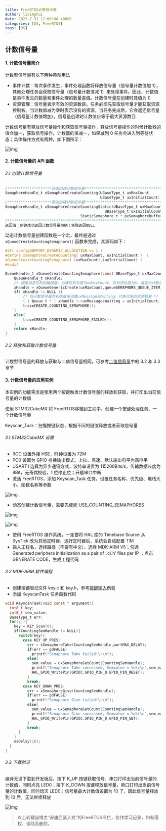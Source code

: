 ```yaml
---
title: FreeRTOS计数信号量
author: lixinghui
date: 2023-7-31 12:00:00 +0800
categories: [OS, FreeRTOS]
tags: [OS]
---
```





## 计数信号量



#### 1. 计数信号量简介

计数型信号量有以下两种典型用法

-   事件计数：每次事件发生，事件处理函数将释放信号量（信号量计数值加 1），其他处理任务会获取信号量（信号量计数值减 1）来处理事件。因此，计数值是事件发生的数量和事件处理的数量差值。计数信号量在创建时其值为 0
-   资源管理：信号量表示有效的资源数目。任务必须先获取信号量才能获取资源控制权。当计数值减为零时表示没有的资源。当任务完成后，它会返还信号量（信号量计数值增加）。信号量创建时计数值应等于最大资源数目



计数信号量有释放信号量操作和获取信号量操作，释放信号量操作的时候计数器的值会加一，获取信号操作，计数器的值减一，如果减到 0 任务会进入到等待状态；具体操作方式有两种，如下图所示：



![img](https://img-blog.csdnimg.cn/20210414152600210.png?x-oss-process=image/watermark,type_ZmFuZ3poZW5naGVpdGk,shadow_10,text_aHR0cHM6Ly9ibG9nLmNzZG4ubmV0L0NodWFuZ2tlX0FuZHk=,size_16,color_FFFFFF,t_70#pic_center)





#### 2. 计数信号量的 API 函数

###### 2.1 创建计数信号量

```c
/********************动态创建计数信号量**********************************************/
SemaphoreHandle_t xSemaphoreCreateCounting(UBaseType_t uxMaxCount,
										   UBaseType_t uxInitialCount)
/********************静态创建计数信号量**********************************************/
SemaphoreHandle_t xSemaphoreCreateCountingStatic(UBaseType_t uxMaxCount,//信号量最大计数值
											 UBaseType_t uxInitialCount,//计数信号量初始值
								  StaticSemaphore_t * pxSemaphoreBuffer)//保存信号量结构体
/***********************************************************************************/
返回值：创建成功返回计数信号量句柄；失败返回NULL
```



动态计数信号量创建函数是一个宏，最终是通过 `xQueueCreateCountingSemaphore()` 函数来完成，其源码如下：

```c
#if( configSUPPORT_DYNAMIC_ALLOCATION == 1 )
#define xSemaphoreCreateCounting( uxMaxCount, uxInitialCount ) 	\
xQueueCreateCountingSemaphore( (uxMaxCount),(uxInitialCount) )	
#endif
```



```c
QueueHandle_t xQueueCreateCountingSemaphore(const UBaseType_t uxMaxCount,const UBaseType_t uxInitialCount){
	QueueHandle_t xHandle;
	/* 调用消息队列创建函数，创建队列长度为uxMaxCount，队列项长度为0，类型为计数信号量的队列 */
	xHandle = xQueueGenericCreate(uxMaxCount,queueSEMAPHORE_QUEUE_ITEM_LENGTH,queueQUEUE_TYPE_COUNTING_SEMAPHORE);
	if( xHandle != NULL ){
		/* 将计数信号量的初始值来设置uxMessagesWaiting，代表可用的资源数量 */
		( ( Queue_t * ) xHandle )->uxMessagesWaiting = uxInitialCount;
		traceCREATE_COUNTING_SEMAPHORE();
	}
	else{
		traceCREATE_COUNTING_SEMAPHORE_FAILED();
	}
	return xHandle;
}
```



###### 2.2 释放和获取计数信号量

计数型信号量的释放与获取与二值信号量相同，可参考[二值信号量](https://blog.csdn.net/Chuangke_Andy/article/details/115644441?spm=1001.2014.3001.5501)中的 3.2 和 3.3 章节



#### 3. 计数信号量的应用实例

本实例的功能需求是使用两个按键触发计数信号量的释放和获取，并打印出当前信号量的计数值

使用 STM32CubeMX 将 FreeRTOS移植到工程中，创建一个按键处理任务、一个计数信号量



Keyscan_Task：扫描按键状态，根据不同的键值释放或者获取信号量



###### 3.1 STM32CubeMX 设置



-   RCC 设置外接 HSE，时钟设置为 72M
-   PC0 设置为 GPIO 推挽输出模式、上拉、高速、默认输出电平为高电平
-   USART1 选择为异步通讯方式，波特率设置为 115200Bits/s，传输数据长度为 8Bit，无奇偶校验，1 位停止位；开启串口中断
-   激活 FreeRTOS，添加 Keyscan_Task 任务，设置任务名称、优先级、堆栈大小、函数名称等参数





![img](https://img-blog.csdnimg.cn/20210414172135251.jpg?x-oss-process=image/watermark,type_ZmFuZ3poZW5naGVpdGk,shadow_10,text_aHR0cHM6Ly9ibG9nLmNzZG4ubmV0L0NodWFuZ2tlX0FuZHk=,size_16,color_FFFFFF,t_70#pic_center)





-   动态创建计数信号量，需要先使能 USE_COUNTING_SEMAPHORES





![img](https://img-blog.csdnimg.cn/20210414172218685.jpg?x-oss-process=image/watermark,type_ZmFuZ3poZW5naGVpdGk,shadow_10,text_aHR0cHM6Ly9ibG9nLmNzZG4ubmV0L0NodWFuZ2tlX0FuZHk=,size_16,color_FFFFFF,t_70#pic_center)



![img](https://img-blog.csdnimg.cn/2021041417225947.jpg?x-oss-process=image/watermark,type_ZmFuZ3poZW5naGVpdGk,shadow_10,text_aHR0cHM6Ly9ibG9nLmNzZG4ubmV0L0NodWFuZ2tlX0FuZHk=,size_16,color_FFFFFF,t_70#pic_center)





-   使用 FreeRTOS 操作系统，一定要将 HAL 库的 Timebase Source 从 SysTick 改为其他定时器，选好定时器后，系统会自动配置 TIM
-   输入工程名，选择路径（不要有中文），选择 MDK-ARM V5；勾选 Generated periphera initialization as a pair of ‘.c/.h’ files per IP ；点击 GENERATE CODE，生成工程代码



###### 3.2 MDK-ARM 软件编程



-   创建按键驱动文件 key.c 和 key.h，参考[按键输入](https://blog.csdn.net/Chuangke_Andy/article/details/108569293)例程
-   添加 KeyscanTask 任务函数代码



```c
void KeyscanTask(void const * argument){
  int8_t key;
  int8_t sem_value;
  BaseType_t err;
  for(;;){
	key = KEY_Scan(0);
	if(CountingSemHandle != NULL){
	  switch(key){
		case KEY_UP_PRES:
		  err = xSemaphoreTake(CountingSemHandle,portMAX_DELAY);
		  if(err == pdFALSE)
			printf("Semaphore Take failed!\r\n");
		  else{
			sem_value = uxSemaphoreGetCount(CountingSemHandle);
			printf("Semaphore Take successed, Semvalue = %d\r\n",sem_value);
			HAL_GPIO_WritePin(GPIOC,GPIO_PIN_0,GPIO_PIN_RESET);
		  }
		  break;
		case KEY_DOWN_PRES:
		  err = xSemaphoreGive(CountingSemHandle);
		  if(err == pdFALSE)
			printf("Semaphore Give failed!\r\n");
		  else{
			sem_value = uxSemaphoreGetCount(CountingSemHandle);
			printf("Semaphore Give successed, Semvalue = %d\r\n",sem_value);
			HAL_GPIO_WritePin(GPIOC,GPIO_PIN_0,GPIO_PIN_SET);
		  }
		  break;
	  }
	}
    osDelay(10);
  }
}
```



###### 3.3 下载验证



编译无误下载到开发板后，按下 K_UP 按键获取信号，串口打印出当前信号量的计数值，同时点亮 LED0；按下 K_DOWN 按键释放信号量，串口打印出当前信号量的计数值，同时熄灭 LED0；信号量最大计数值设置为 10 了，因此信号量释放到 10 后，无法继续释放





![img](https://img-blog.csdnimg.cn/20210415101633725.png?x-oss-process=image/watermark,type_ZmFuZ3poZW5naGVpdGk,shadow_10,text_aHR0cHM6Ly9ibG9nLmNzZG4ubmV0L0NodWFuZ2tlX0FuZHk=,size_16,color_FFFFFF,t_70#pic_center)








>    以上转载自博主“安迪西嵌入式”的FreeRTOS专栏，仅作学习记录，如有侵权，请联系删除。